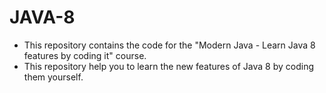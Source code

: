 # JAVA-8

- This repository contains the code for the "Modern Java - Learn Java 8 features by coding it" course. 
- This repository help you to learn the new features of Java 8 by coding them yourself.

